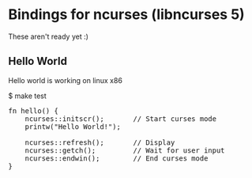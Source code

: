 Bindings for ncurses (libncurses 5)
=============
These aren't ready yet :)

Hello World
-----------

Hello world is working on linux x86

$ make test

<pre>
fn hello() {
    ncurses::initscr();       // Start curses mode  
    printw("Hello World!");

    ncurses::refresh();       // Display 
    ncurses::getch();         // Wait for user input 
    ncurses::endwin();        // End curses mode 
}
</pre>